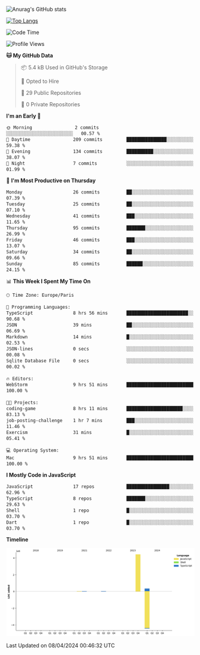 ![Anurag's GitHub stats](https://github-readme-stats.vercel.app/api?username=sufiane&theme=dark&show_icons=true&count_private=true)


[![Top Langs](https://github-readme-stats.vercel.app/api/top-langs/?username=sufiane&layout=compact)](https://github.com/anuraghazra/github-readme-stats)

<!--START_SECTION:waka-->
![Code Time](http://img.shields.io/badge/Code%20Time-1%2C049%20hrs%2047%20mins-blue)

![Profile Views](http://img.shields.io/badge/Profile%20Views-4-blue)

**🐱 My GitHub Data** 

> 📦 5.4 kB Used in GitHub's Storage 
 > 
> 💼 Opted to Hire
 > 
> 📜 29 Public Repositories 
 > 
> 🔑 0 Private Repositories 
 > 
**I'm an Early 🐤** 

```text
🌞 Morning                2 commits           ░░░░░░░░░░░░░░░░░░░░░░░░░   00.57 % 
🌆 Daytime                209 commits         ███████████████░░░░░░░░░░   59.38 % 
🌃 Evening                134 commits         ██████████░░░░░░░░░░░░░░░   38.07 % 
🌙 Night                  7 commits           ░░░░░░░░░░░░░░░░░░░░░░░░░   01.99 % 
```
📅 **I'm Most Productive on Thursday** 

```text
Monday                   26 commits          ██░░░░░░░░░░░░░░░░░░░░░░░   07.39 % 
Tuesday                  25 commits          ██░░░░░░░░░░░░░░░░░░░░░░░   07.10 % 
Wednesday                41 commits          ███░░░░░░░░░░░░░░░░░░░░░░   11.65 % 
Thursday                 95 commits          ███████░░░░░░░░░░░░░░░░░░   26.99 % 
Friday                   46 commits          ███░░░░░░░░░░░░░░░░░░░░░░   13.07 % 
Saturday                 34 commits          ██░░░░░░░░░░░░░░░░░░░░░░░   09.66 % 
Sunday                   85 commits          ██████░░░░░░░░░░░░░░░░░░░   24.15 % 
```


📊 **This Week I Spent My Time On** 

```text
🕑︎ Time Zone: Europe/Paris

💬 Programming Languages: 
TypeScript               8 hrs 56 mins       ███████████████████████░░   90.68 % 
JSON                     39 mins             ██░░░░░░░░░░░░░░░░░░░░░░░   06.69 % 
Markdown                 14 mins             █░░░░░░░░░░░░░░░░░░░░░░░░   02.53 % 
JSON-lines               0 secs              ░░░░░░░░░░░░░░░░░░░░░░░░░   00.08 % 
Sqlite Database File     0 secs              ░░░░░░░░░░░░░░░░░░░░░░░░░   00.02 % 

🔥 Editors: 
WebStorm                 9 hrs 51 mins       █████████████████████████   100.00 % 

🐱‍💻 Projects: 
coding-game              8 hrs 11 mins       █████████████████████░░░░   83.13 % 
job-posting-challenge    1 hr 7 mins         ███░░░░░░░░░░░░░░░░░░░░░░   11.46 % 
Exercism                 31 mins             █░░░░░░░░░░░░░░░░░░░░░░░░   05.41 % 

💻 Operating System: 
Mac                      9 hrs 51 mins       █████████████████████████   100.00 % 
```

**I Mostly Code in JavaScript** 

```text
JavaScript               17 repos            ████████████████░░░░░░░░░   62.96 % 
TypeScript               8 repos             ███████░░░░░░░░░░░░░░░░░░   29.63 % 
Shell                    1 repo              █░░░░░░░░░░░░░░░░░░░░░░░░   03.70 % 
Dart                     1 repo              █░░░░░░░░░░░░░░░░░░░░░░░░   03.70 % 
```



**Timeline**

![Lines of Code chart](https://raw.githubusercontent.com/Sufiane/Sufiane/main/assets/bar_graph.png)


 Last Updated on 08/04/2024 00:46:32 UTC
<!--END_SECTION:waka-->


<!--
**Sufiane/sufiane** is a ✨ _special_ ✨ repository because its `README.md` (this file) appears on your GitHub profile.

Here are some ideas to get you started:

- 🔭 I’m currently working on ...
- 🌱 I’m currently learning ...
- 👯 I’m looking to collaborate on ...
- 🤔 I’m looking for help with ...
- 💬 Ask me about ...
- 📫 How to reach me: ...
- 😄 Pronouns: ...
- ⚡ Fun fact: ...
-->
